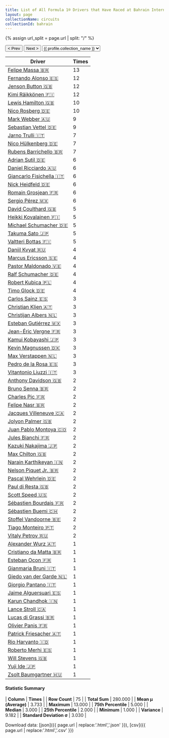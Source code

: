 ```yaml
---
title: List of All Formula 1® Drivers that Have Raced at Bahrain International Circuit
layout: page
collectionName: circuits
collectionId: bahrain
---
```


{% assign url_split = page.url | split: "/" %}
<div id="collection-navigation">
<button onclick="selector.options[selector.selectedIndex-1].value && (window.location = selector.options[selector.selectedIndex-1].value);">&lt; Prev</button>
<button onclick="selector.options[selector.selectedIndex+1].value && (window.location = selector.options[selector.selectedIndex+1].value);">Next &gt;</button>
<select id="selector" onchange="this.options[this.selectedIndex].value && (window.location = this.options[this.selectedIndex].value);">
  {% for collectionId in site.data[page.collectionName].refs %}
    {% if collectionId == page.collectionId %}
      {% assign selected = "selected" %}
    {% else %}
      {% assign selected = "" %}
    {% endif %}
    {% assign profile = site.data[page.collectionName][collectionId].profile %}
    <option value="/f1/{{ page.collectionName }}/{{ collectionId }}/{{ url_split[4] }}" {{ selected }}>{{ profile.collection_name }}</option>
  {% endfor %}
</select>
</div>

| Driver | Times |
|--|--|
| [Felipe Massa 🇧🇷](/f1/drivers/massa) | 13 |
| [Fernando Alonso 🇪🇸](/f1/drivers/alonso) | 12 |
| [Jenson Button 🇬🇧](/f1/drivers/button) | 12 |
| [Kimi Räikkönen 🇫🇮](/f1/drivers/raikkonen) | 12 |
| [Lewis Hamilton 🇬🇧](/f1/drivers/hamilton) | 10 |
| [Nico Rosberg 🇩🇪](/f1/drivers/rosberg) | 10 |
| [Mark Webber 🇦🇺](/f1/drivers/webber) | 9 |
| [Sebastian Vettel 🇩🇪](/f1/drivers/vettel) | 9 |
| [Jarno Trulli 🇮🇹](/f1/drivers/trulli) | 7 |
| [Nico Hülkenberg 🇩🇪](/f1/drivers/hulkenberg) | 7 |
| [Rubens Barrichello 🇧🇷](/f1/drivers/barrichello) | 7 |
| [Adrian Sutil 🇩🇪](/f1/drivers/sutil) | 6 |
| [Daniel Ricciardo 🇦🇺](/f1/drivers/ricciardo) | 6 |
| [Giancarlo Fisichella 🇮🇹](/f1/drivers/fisichella) | 6 |
| [Nick Heidfeld 🇩🇪](/f1/drivers/heidfeld) | 6 |
| [Romain Grosjean 🇫🇷](/f1/drivers/grosjean) | 6 |
| [Sergio Pérez 🇲🇽](/f1/drivers/perez) | 6 |
| [David Coulthard 🇬🇧](/f1/drivers/coulthard) | 5 |
| [Heikki Kovalainen 🇫🇮](/f1/drivers/kovalainen) | 5 |
| [Michael Schumacher 🇩🇪](/f1/drivers/michael_schumacher) | 5 |
| [Takuma Sato 🇯🇵](/f1/drivers/sato) | 5 |
| [Valtteri Bottas 🇫🇮](/f1/drivers/bottas) | 5 |
| [Daniil Kvyat 🇷🇺](/f1/drivers/kvyat) | 4 |
| [Marcus Ericsson 🇸🇪](/f1/drivers/ericsson) | 4 |
| [Pastor Maldonado 🇻🇪](/f1/drivers/maldonado) | 4 |
| [Ralf Schumacher 🇩🇪](/f1/drivers/ralf_schumacher) | 4 |
| [Robert Kubica 🇵🇱](/f1/drivers/kubica) | 4 |
| [Timo Glock 🇩🇪](/f1/drivers/glock) | 4 |
| [Carlos Sainz 🇪🇸](/f1/drivers/sainz) | 3 |
| [Christian Klien 🇦🇹](/f1/drivers/klien) | 3 |
| [Christijan Albers 🇳🇱](/f1/drivers/albers) | 3 |
| [Esteban Gutiérrez 🇲🇽](/f1/drivers/gutierrez) | 3 |
| [Jean-Éric Vergne 🇫🇷](/f1/drivers/vergne) | 3 |
| [Kamui Kobayashi 🇯🇵](/f1/drivers/kobayashi) | 3 |
| [Kevin Magnussen 🇩🇰](/f1/drivers/kevin_magnussen) | 3 |
| [Max Verstappen 🇳🇱](/f1/drivers/max_verstappen) | 3 |
| [Pedro de la Rosa 🇪🇸](/f1/drivers/rosa) | 3 |
| [Vitantonio Liuzzi 🇮🇹](/f1/drivers/liuzzi) | 3 |
| [Anthony Davidson 🇬🇧](/f1/drivers/davidson) | 2 |
| [Bruno Senna 🇧🇷](/f1/drivers/bruno_senna) | 2 |
| [Charles Pic 🇫🇷](/f1/drivers/pic) | 2 |
| [Felipe Nasr 🇧🇷](/f1/drivers/nasr) | 2 |
| [Jacques Villeneuve 🇨🇦](/f1/drivers/villeneuve) | 2 |
| [Jolyon Palmer 🇬🇧](/f1/drivers/jolyon_palmer) | 2 |
| [Juan Pablo Montoya 🇨🇴](/f1/drivers/montoya) | 2 |
| [Jules Bianchi 🇫🇷](/f1/drivers/jules_bianchi) | 2 |
| [Kazuki Nakajima 🇯🇵](/f1/drivers/nakajima) | 2 |
| [Max Chilton 🇬🇧](/f1/drivers/chilton) | 2 |
| [Narain Karthikeyan 🇮🇳](/f1/drivers/karthikeyan) | 2 |
| [Nelson Piquet Jr. 🇧🇷](/f1/drivers/piquet_jr) | 2 |
| [Pascal Wehrlein 🇩🇪](/f1/drivers/wehrlein) | 2 |
| [Paul di Resta 🇬🇧](/f1/drivers/resta) | 2 |
| [Scott Speed 🇺🇸](/f1/drivers/speed) | 2 |
| [Sébastien Bourdais 🇫🇷](/f1/drivers/bourdais) | 2 |
| [Sébastien Buemi 🇨🇭](/f1/drivers/buemi) | 2 |
| [Stoffel Vandoorne 🇧🇪](/f1/drivers/vandoorne) | 2 |
| [Tiago Monteiro 🇵🇹](/f1/drivers/monteiro) | 2 |
| [Vitaly Petrov 🇷🇺](/f1/drivers/petrov) | 2 |
| [Alexander Wurz 🇦🇹](/f1/drivers/wurz) | 1 |
| [Cristiano da Matta 🇧🇷](/f1/drivers/matta) | 1 |
| [Esteban Ocon 🇫🇷](/f1/drivers/ocon) | 1 |
| [Gianmaria Bruni 🇮🇹](/f1/drivers/bruni) | 1 |
| [Giedo van der Garde 🇳🇱](/f1/drivers/garde) | 1 |
| [Giorgio Pantano 🇮🇹](/f1/drivers/pantano) | 1 |
| [Jaime Alguersuari 🇪🇸](/f1/drivers/alguersuari) | 1 |
| [Karun Chandhok 🇮🇳](/f1/drivers/chandhok) | 1 |
| [Lance Stroll 🇨🇦](/f1/drivers/stroll) | 1 |
| [Lucas di Grassi 🇧🇷](/f1/drivers/grassi) | 1 |
| [Olivier Panis 🇫🇷](/f1/drivers/panis) | 1 |
| [Patrick Friesacher 🇦🇹](/f1/drivers/friesacher) | 1 |
| [Rio Haryanto 🇮🇩](/f1/drivers/haryanto) | 1 |
| [Roberto Merhi 🇪🇸](/f1/drivers/merhi) | 1 |
| [Will Stevens 🇬🇧](/f1/drivers/stevens) | 1 |
| [Yuji Ide 🇯🇵](/f1/drivers/ide) | 1 |
| [Zsolt Baumgartner 🇭🇺](/f1/drivers/baumgartner) | 1 |

#### Statistic Summary

| **Column** | **Times** |
| **Row Count** | 75 |
| **Total Sum** | 280.000 |
| **Mean μ (Average)** | 3.733 |
| **Maximum** | 13.000 |
| **75th Percentile** | 5.000 |
| **Median** | 3.000 |
| **25th Percentile** | 2.000 |
| **Minimum** | 1.000 |
| **Variance** | 9.182 |
| **Standard Deviation σ** | 3.030 |

Download data: [json]({{ page.url | replace:'.html','.json' }}), [csv]({{ page.url | replace:'.html','.csv' }})
